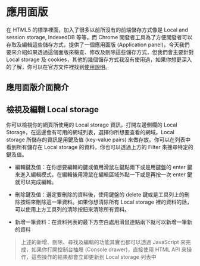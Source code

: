 
# 應用面版
在 HTML5 的標準裡面，加入了很多以前所沒有的前端儲存方式像是 Local and session storage, IndexedDB 等等。而 Chrome 開發者工具為了方便開發者可以存取及編輯這些儲存方式，提供了一個應用面版 (Application panel)，今天我們要來介紹如果透過這個面版來檢查、修改及刪除這些儲存方式，但我們會主要針對 Local storage 及 cookies，其他的幾個儲存方式我沒有使用過，如果你想更深入的了解，你可以在官方文件裡找到[使用說明](https://developers.google.com/web/tools/chrome-devtools/manage-data/local-storage)。

## 應用面版介面簡介


## 檢視及編輯 Local storage
你可以檢視你的網頁所使用的 Local storage 資訊，打開左邊側欄的 Local Storage，在這邊會有可用的網域列表，選擇你所想要查看的網域。Local storage 所儲存的資訊是用鍵及值 (key-value pairs) 來做存放。你可以在列表中看到所有儲存在 Local storage 的資料，你也可以透過上方的 Filter 來搜尋特定的鍵及值。

- 編輯鍵及值：在你想要編輯的鍵或值用滑鼠左鍵點兩下或是用鍵盤的 enter 鍵來進入編輯模式，在編輯後用滑鼠在編輯區域外點一下或是再按一次 enter 鍵就可以完成編輯。

- 刪除鍵及值：選定要刪除的資料後，使用鍵盤的 delete 鍵或是工具列上的刪除按鈕來刪除這一筆資料。如果你想清除所有 Local storage 裡的資料的話，可以使用上方工具列的清除按鈕來清除所有資料。

- 新增一筆資料：在資料列表的最下方空白處用滑鼠連點兩下就可以新增一筆新的資料 

> 上述的新增、刪除、尋找及編輯的功能其實也都可以透過 JavaScript 來完成，如果你打開控制台抽屜 (Console drawer)，直接使用 HTML API 來操作，這些操作的結果都會立即更新到 Local storage 列表中
